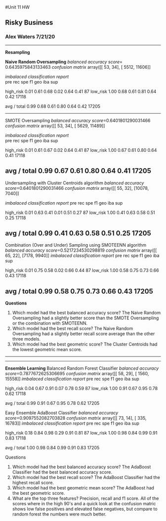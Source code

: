 #Unit 11 HW 
## Risky Business
### Alex Waters 7/21/20
---
**Resampling**

**Naive Random Oversampling**
*balanced accuracy score*= 0.6435975843133463
*confusion matrix*
array([[   53,    34],
       [ 5512, 11606]]

*imbalaced classification report*       
                   pre       rec       spe        f1       geo       iba       sup

  high_risk       0.01      0.61      0.68      0.02      0.64      0.41        87
   low_risk       1.00      0.68      0.61      0.81      0.64      0.42     17118

avg / total       0.99      0.68      0.61      0.80      0.64      0.42     17205
      
---       
SMOTE Oversampling
*balanced accuracy score*=0.6401801290031466
*confusion matrix*
array([[   53,    34],
       [ 5629, 11489]]
       
*imbalaced classification report*      
                   pre       rec       spe        f1       geo       iba       sup

  high_risk       0.01      0.61      0.67      0.02      0.64      0.41        87
   low_risk       1.00      0.67      0.61      0.80      0.64      0.41     17118

avg / total       0.99      0.67      0.61      0.80      0.64      0.41     17205
---
Undersampling with Cluster Centroids algorithm
*balanced accuracy score*=0.6401801290031466
*confusion matrix*
array([[   55,    32],
       [10078,  7040]]
       
*imbalaced classification report* 
                  pre       rec       spe        f1       geo       iba       sup

  high_risk       0.01      0.63      0.41      0.01      0.51      0.27        87
   low_risk       1.00      0.41      0.63      0.58      0.51      0.25     17118

avg / total       0.99      0.41      0.63      0.58      0.51      0.25     17205
---
Combination (Over and Under) Sampling using SMOTEENN algorithm
*balanced accuracy score*=0.5217234530298819
*confusion matrix*
array([[  65,   22],
       [7178, 9940]]
*imbalaced classification report* 
                   pre       rec       spe        f1       geo       iba       sup

  high_risk       0.01      0.75      0.58      0.02      0.66      0.44        87
   low_risk       1.00      0.58      0.75      0.73      0.66      0.43     17118

avg / total       0.99      0.58      0.75      0.73      0.66      0.43     17205
---
**Questions**
1. Which model had the best balanced accuracy score? 
    The Naive Random Oversampling had a slightly better score than the SMOTE Oversampling or the combination with SMOTEENN.
2. Which model had the best recall score?
    The Naive Random Oversampling had a slightly better recall score average than the other three models.
3. Which model had the best geometric score?
    The Cluster Centroids had the lowest geometric mean score.
---
---
**Ensemble Learning**
Balanced Random Forest Classifier
*balanced accuracy score*=0.7877672625306695
*confusion matrix*
array([[   58,    29],
       [ 1560, 15558]]
*imbalaced classification report* 
                  pre       rec       spe        f1       geo       iba       sup

  high_risk       0.04      0.67      0.91      0.07      0.78      0.59        87
   low_risk       1.00      0.91      0.67      0.95      0.78      0.62     17118

avg / total       0.99      0.91      0.67      0.95      0.78      0.62     17205


Easy Ensemble AdaBoost Classifier
*balanced accuracy score*=0.9097552082703828
*confusion matrix*
array([[   73,    14],
       [  335, 16783]]
*imbalaced classification report* 
                  pre       rec       spe        f1       geo       iba       sup

  high_risk       0.18      0.84      0.98      0.29      0.91      0.81        87
   low_risk       1.00      0.98      0.84      0.99      0.91      0.83     17118

avg / total       1.00      0.98      0.84      0.99      0.91      0.83     17205

Questions
1. Which model had the best balanced accuracy score?
    The AdaBoost Classifier had the best balanced accuracy score.
2. Which model had the best recall score?
    The AdaBoost Classifier had the highest recall score.
3. Which model had the best geometric mean score?
    The AdaBoost had the best geometric score.
4. What are the top three features?
    Precision, recall and f1 score.  All of the scores where in the high 90's and a quick look at the confusion matric shows low false positives and elevated false negatives, but compare to random forest the numbers were much better.

